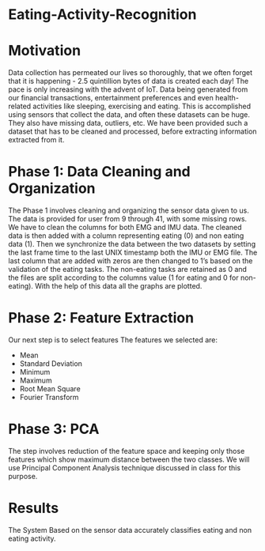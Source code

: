 # Eating-Activity-Recognition

# Motivation
Data collection has permeated our lives so thoroughly, that we often forget that it is happening -
2.5 quintillion bytes of data is created each day! The pace is only increasing with the advent of
IoT. Data being generated from our financial transactions, entertainment preferences and even
health-related activities like sleeping, exercising and eating. This is accomplished using
sensors that collect the data, and often these datasets can be huge. They also have missing
data, outliers, etc. We have been provided such a dataset that has to be cleaned and
processed, before extracting information extracted from it.

# Phase 1: Data Cleaning and Organization
The Phase 1 involves cleaning and organizing the sensor data given to us. The data is provided
for user from 9 through 41, with some missing rows. We have to clean the columns for both
EMG and IMU data. The cleaned data is then added with a column representing eating (0) and
non eating data (1). Then we synchronize the data between the two datasets by setting the last
frame time to the last UNIX timestamp both the IMU or EMG file. The last column that are added
with zeros are then changed to 1’s based on the validation of the eating tasks. The non-eating
tasks are retained as 0 and the files are split according to the columns value (1 for eating and 0
for non-eating). With the help of this data all the graphs are plotted.

# Phase 2: Feature Extraction

Our next step is to select features The features we selected are:
- Mean
- Standard Deviation
- Minimum
- Maximum
- Root Mean Square
- Fourier Transform

# Phase 3: PCA
The step involves reduction of the feature space and keeping only those features which show
maximum distance between the two classes. We will use Principal Component Analysis
technique discussed in class for this purpose.

# Results

The System Based on the sensor data accurately classifies eating and non eating activity.
